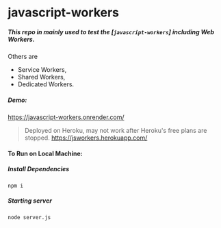 # javascript-workers

##### This repo in mainly used to test the [`javascript-workers`] including Web Workers.
Others are
- Service Workers, 
- Shared Workers, 
- Dedicated Workers.

##### Demo: 
https://javascript-workers.onrender.com/
> Deployed on Heroku, may not work after Heroku's free plans are stopped. https://jsworkers.herokuapp.com/

#### To Run on Local Machine:

##### Install Dependencies
```
npm i
```

##### Starting server
```
node server.js
```

